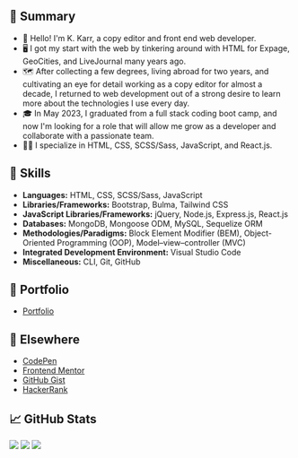 ## 📝 Summary

- 👋 Hello! I'm K. Karr, a copy editor and front end web developer.
- 🖥️ I got my start with the web by tinkering around with HTML for Expage, GeoCities, and LiveJournal many years ago.
- 🗺️ After collecting a few degrees, living abroad for two years, and cultivating an eye for detail working as a copy editor for almost a decade, I returned to web development out of a strong desire to learn more about the technologies I use every day.
- 🎓 In May 2023, I graduated from a full stack coding boot camp, and now I'm looking for a role that will allow me grow as a developer and collaborate with a passionate team.
- 🐱‍💻 I specialize in HTML, CSS, SCSS/Sass, JavaScript, and React.js.

## 🎨 Skills

- **Languages:** HTML, CSS, SCSS/Sass, JavaScript
- **Libraries/Frameworks:** Bootstrap, Bulma, Tailwind CSS
- **JavaScript Libraries/Frameworks:** jQuery, Node.js, Express.js, React.js
- **Databases:** MongoDB, Mongoose ODM, MySQL, Sequelize ORM
- **Methodologies/Paradigms:** Block Element Modifier (BEM), Object-Oriented Programming (OOP), Model–view–controller (MVC)
- **Integrated Development Environment:** Visual Studio Code
- **Miscellaneous:** CLI, Git, GitHub

## 📁 Portfolio

- [Portfolio](https://kkarrwrites.carrd.co/)

## 🔗 Elsewhere

- [CodePen](https://codepen.io/kkarrwrites)
- [Frontend Mentor](https://www.frontendmentor.io/profile/kkarrwrites)
- [GitHub Gist](https://gist.github.com/kkarrwrites)
- [HackerRank](https://www.hackerrank.com/kkarrwrites)

## 📈 GitHub Stats

<img src="https://github-readme-stats.vercel.app/api/top-langs?username=kkarrwrites&layout=compact"/>
<img src="https://github-readme-stats.vercel.app/api?username=kkarrwrites&show_icons=true"/>
<img src="https://github-readme-streak-stats.herokuapp.com/?user=kkarrwrites"/>
<!-- 
## 🐍 Contributions

![snake gif](https://github.com/kkarrwrites/kkarrwrites/blob/output/github-contribution-grid-snake.gif)
-->

